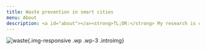 ```yaml
---
title: Waste prevention in smart cities
menu: About
description: <a id="about"></a><strong>TL;DR:</strong> My research is creating ways to promote the reuse of materials in urban contexts. I am organising an <em>online co-design lab</em> in April 2021 (yes, that soon!). If you are reading this, chances are you have something to contribute to the lab. Please <a href="https://forms.gle/rat12rsPstvg89aX9">sign up</a> to one or more virtual workshops, <a href="https://forms.gle/BJoPHMk2NEj1HHxd7">subscribe</a> to learn what I'm planning to do and follow up on that, or just read on below and in my <a href="https://is.efeefe.me/opendott">research blog</a>
---
```

![waste](intro.jpg){.img-responsive .wp .wp-3 .introimg}
